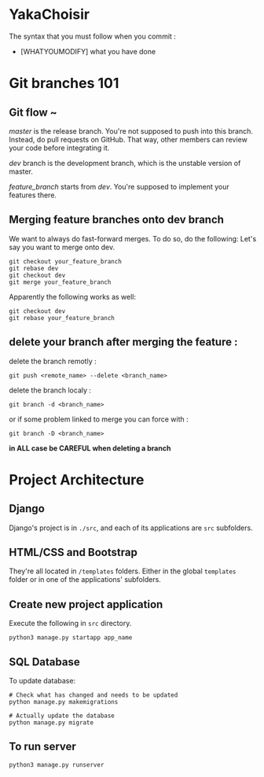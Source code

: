 # YakaChoisir

The syntax that you must follow when you commit :
  - [WHATYOUMODIFY] what you have done

# Git branches 101

## Git flow ~

*master* is the release branch. You're not supposed to push into this branch.
Instead, do pull requests on GitHub. That way, other members can review your
code before integrating it.

*dev* branch is the development branch, which is the unstable version of
master.

*feature_branch* starts from *dev*. You're supposed to implement your features
there.

## Merging feature branches onto dev branch

We want to always do fast-forward merges. To do so, do the following:
Let's say you want to merge onto dev.
```
git checkout your_feature_branch
git rebase dev
git checkout dev
git merge your_feature_branch
```
Apparently the following works as well:
```
git checkout dev
git rebase your_feature_branch
```
## delete your branch after merging the feature :

delete the branch remotly : 
```
git push <remote_name> --delete <branch_name>
```
delete the branch localy :
```
git branch -d <branch_name>
```
or if some problem linked to merge you can force with :
```
git branch -D <branch_name>
```

**in ALL case be CAREFUL when deleting a branch**

# Project Architecture

## Django

Django's project is in `./src`, and each of its applications are `src`
subfolders.

## HTML/CSS and Bootstrap

They're all located in `/templates` folders. Either in the global `templates`
folder or in one of the applications' subfolders.

## Create new project application

Execute the following in `src` directory.

```
python3 manage.py startapp app_name
```

## SQL Database

To update database:

```
# Check what has changed and needs to be updated
python manage.py makemigrations

# Actually update the database
python manage.py migrate
```

## To run server

```
python3 manage.py runserver
```
